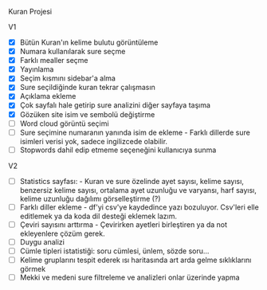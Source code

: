 Kuran Projesi

V1

- [x] Bütün Kuran'ın kelime bulutu görüntüleme
- [x] Numara kullanılarak sure seçme
- [x] Farklı mealler seçme
- [x] Yayınlama
- [x] Seçim kısmını sidebar'a alma
- [x] Sure seçildiğinde kuran tekrar çalışmasın
- [x] Açıklama ekleme
- [x] Çok sayfalı hale getirip sure analizini diğer sayfaya taşıma
- [x] Gözüken site isim ve sembolü değiştirme
- [ ] Word cloud görüntü seçimi
- [ ] Sure seçimine numaranın yanında isim de ekleme - Farklı dillerde sure isimleri verisi yok, sadece ingilizcede olabilir.
- [ ] Stopwords dahil edip etmeme seçeneğini kullanıcıya sunma

V2

- [ ] Statistics sayfası: - Kuran ve sure özelinde ayet sayısı, kelime sayısı, benzersiz kelime sayısı, ortalama ayet uzunluğu ve varyansı, harf sayısı, kelime uzunluğu dağılımı görselleştirme (?)
- [ ] Farklı diller ekleme - df'yi csv'ye kaydedince yazı bozuluyor. Csv'leri elle editlemek ya da koda dil desteği eklemek lazım.
- [ ] Çeviri sayısını arttırma - Çevirirken ayetleri birleştiren ya da not ekleyenlere çözüm gerek.
- [ ] Duygu analizi
- [ ] Cümle tipleri istatistiği: soru cümlesi, ünlem, sözde soru...
- [ ] Kelime gruplarını tespit ederek ısı haritasında art arda gelme sıklıklarını görmek
- [ ] Mekki ve medeni sure filtreleme ve analizleri onlar üzerinde yapma
